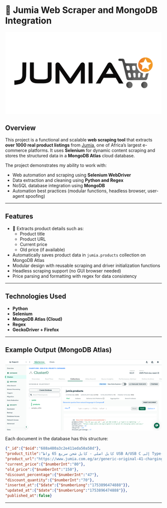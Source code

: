 
# 🛒 Jumia Web Scraper and MongoDB Integration

![Jumia Screenshot](assets/jumia.png)

## Overview

This project is a functional and scalable **web scraping tool** that extracts **over 1000 real product listings** from [Jumia](https://www.jumia.com.eg/ar), one of Africa’s largest e-commerce platforms. It uses **Selenium** for dynamic content scraping and stores the structured data in a **MongoDB Atlas** cloud database.

The project demonstrates my ability to work with:
- Web automation and scraping using **Selenium WebDriver**
- Data extraction and cleaning using **Python and Regex**
- NoSQL database integration using **MongoDB**
- Automation best practices (modular functions, headless browser, user-agent spoofing)
---

## Features

- 🚀 Extracts product details such as:
  - Product title
  - Product URL
  - Current price
  - Old price (if available)
- Automatically saves product data in `jumia.products` collection on MongoDB Atlas
- Modular design with reusable scraping and driver initialization functions
- Headless scraping support (no GUI browser needed)
- Price parsing and formatting with regex for data consistency

---

## Technologies Used

- **Python**
- **Selenium**
- **MongoDB Atlas (Cloud)**
- **Regex**
- **GeckoDriver + Firefox**

---

## Example Output (MongoDB Atlas)

![Database Screenshot](assets/mongo.png)

Each document in the database has this structure:

```json
{"_id":{"$oid":"688a480a3c2e411eda50a58d"},
"product_title":"كابل اصلي - كابل شحن سريع 65 واط USB A/USB C إلى Type-C & Lightning - SS272- كابل شحن جودة عالية 4*1 - كابل شحن ايفون - كابل شحن تايب سى - كابل شحن نينجا",
"product_url":"https://www.jumia.com.eg/ar/generic-original-41-charging-cable-usb-ausb-c-to-type-c-lightning-65w-fast-turbo-charging-cable-130124149.html",
"current_price":{"$numberInt":"80"},
"old_price":{"$numberInt":"150"},
"discount_percentage":{"$numberInt":"47"},
"discount_quantity":{"$numberInt":"70"},
"inserted_at":{"$date":{"$numberLong":"1753896474888"}},
"updated_at":{"$date":{"$numberLong":"1753896474888"}},
"published_at":false}
````

---
